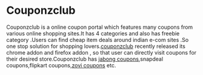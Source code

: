# Couponzclub
Couponzclub is a online coupon portal which features many coupons from various online shopping sites.It has 4 categories and also has freebie category .Users can find cheap item deals around indian e-com sites .So one stop solution for shopping lovers.<a href="http://couponzclub.com">couponzclub</a> recently released its chrome addon and firefox addon , so that user can directly visit coupons for their desired store.Couponzclub has <a href="http://couponzclub.com/jabong-coupons-get-maximum-discount/">jabong coupons</a>,snapdeal coupons,flipkart coupons,<a href="http://couponzclub.com/zovi-coupons-code/">zovi coupons</a> etc.
